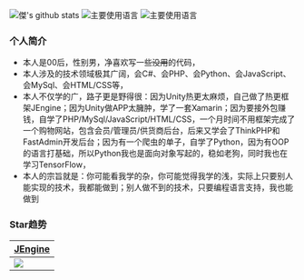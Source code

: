 ![傑's github stats](https://github-readme-stats.vercel.app/api?username=JasonXuDeveloper&hide_title=false&hide_border=true&show_icons=true&include_all_commits=true&line_height=21&theme=dracula&locale=cn)
![主要使用语言](https://github-readme-stats.vercel.app/api/top-langs/?username=JasonXuDeveloper&hide_title=false&hide_border=true&layout=compact&theme=dracula&locale=cn)
![主要使用语言](https://github-profile-trophy.vercel.app/?username=JasonXuDeveloper&theme=flat&no-frame=true&margin-w=30)

### 个人简介

- 本人是00后，性别男，净喜欢写一些~~没用~~的代码，
- 本人涉及的技术领域极其广阔，会C#、会PHP、会Python、会JavaScript、会MySql、会HTML/CSS等，
- 本人不仅学的广，路子更是野得很：因为Unity热更太麻烦，自己做了热更框架JEngine；因为Unity做APP太臃肿，学了一套Xamarin；因为要接外包赚钱，自学了PHP/MySql/JavaScript/HTML/CSS，一个月时间不用框架完成了一个购物网站，包含会员/管理员/供货商后台，后来又学会了ThinkPHP和FastAdmin开发后台；因为有一个爬虫的单子，自学了Python，因为有OOP的语言打基础，所以Python我也是面向对象写起的，稳如老狗，同时我也在学习TensorFlow，
- 本人的宗旨就是：你可能看我学的杂，你可能觉得我学的浅，实际上只要别人能实现的技术，我都能做到；别人做不到的技术，只要编程语言支持，我也能做到

### Star趋势  

| [JEngine](https://github.com/JasonXuDeveloper/JEngine)       |
| ------------------------------------------------------------ |
| <img src="https://starchart.cc/JasonXuDeveloper/JEngine.svg"> |

